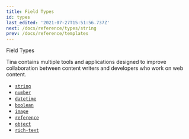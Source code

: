 ```yaml
---
title: Field Types
id: types
last_edited: '2021-07-27T15:51:56.737Z'
next: /docs/reference/types/string
prev: /docs/reference/templates
---
```


Field Types

Tina contains multiple tools and applications designed to improve collaboration between content writers and developers who work on web content.

- [`string`](/docs/reference/types/string/)
- [`number`](/docs/reference/types/number/)
- [`datetime`](/docs/reference/types/datetime/)
- [`boolean`](/docs/reference/types/boolean/)
- [`image`](/docs/reference/types/image/)
- [`reference`](/docs/reference/types/reference/)
- [`object`](/docs/reference/types/object/)
- [`rich-text`](/docs/reference/types/rich-text/)
